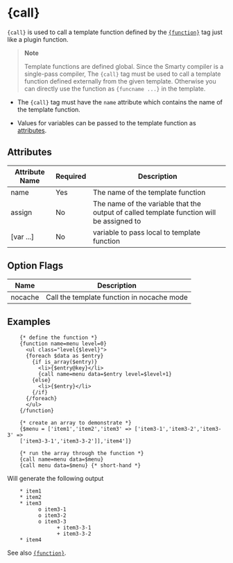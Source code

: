 # {call}

`{call}` is used to call a template function defined by the
[`{function}`](./language-function-function.md) tag just like a plugin
function.

> **Note**
>
> Template functions are defined global. Since the Smarty compiler is a
> single-pass compiler, The `{call}` tag must
> be used to call a template function defined externally from the given
> template. Otherwise you can directly use the function as
> `{funcname ...}` in the template.

- The `{call}` tag must have the `name` attribute which contains the
  name of the template function.

- Values for variables can be passed to the template function as
  [attributes](../language-basic-syntax/language-syntax-attributes.md).

## Attributes

| Attribute Name | Required | Description                                                                              |
|----------------|----------|------------------------------------------------------------------------------------------|
| name           | Yes      | The name of the template function                                                        |
| assign         | No       | The name of the variable that the output of called template function will be assigned to |
| [var ...]      | No       | variable to pass local to template function                                              |

## Option Flags

| Name    | Description                                |
|---------|--------------------------------------------|
| nocache | Call the template function in nocache mode |

## Examples

```smarty
    {* define the function *}
    {function name=menu level=0}
      <ul class="level{$level}">
      {foreach $data as $entry}
        {if is_array($entry)}
          <li>{$entry@key}</li>
          {call name=menu data=$entry level=$level+1}
        {else}
          <li>{$entry}</li>
        {/if}
      {/foreach}
      </ul>
    {/function}

    {* create an array to demonstrate *}
    {$menu = ['item1','item2','item3' => ['item3-1','item3-2','item3-3' =>
    ['item3-3-1','item3-3-2']],'item4']}

    {* run the array through the function *}
    {call name=menu data=$menu}
    {call menu data=$menu} {* short-hand *}
```

Will generate the following output

```
    * item1
    * item2
    * item3
          o item3-1
          o item3-2
          o item3-3
                + item3-3-1
                + item3-3-2
    * item4
```

See also [`{function}`](./language-function-function.md).
